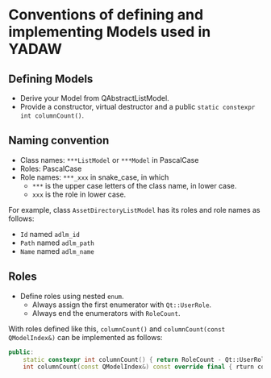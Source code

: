 # Conventions of defining and implementing Models used in YADAW

## Defining Models
- Derive your Model from QAbstractListModel.
- Provide a constructor, virtual destructor and a public `static constexpr int columnCount()`.

## Naming convention
- Class names: `***ListModel` or `***Model` in PascalCase
- Roles: PascalCase
- Role names: `***_xxx` in snake_case, in which
  - `***` is the upper case letters of the class name, in lower case.
  - `xxx` is the role in lower case.

For example, class `AssetDirectoryListModel` has its roles and role names as follows:
- `Id` named `adlm_id`
- `Path` named `adlm_path`
- `Name` named `adlm_name`

## Roles
- Define roles using nested `enum`.
  - Always assign the first enumerator with `Qt::UserRole`.
  - Always end the enumerators with `RoleCount`.

With roles defined like this, `columnCount()` and `columnCount(const QModelIndex&)` can be implemented as follows:
```cpp
public:
    static constexpr int columnCount() { return RoleCount - Qt::UserRole; }
    int columnCount(const QModelIndex&) const override final { rturn columnCount(); }
```